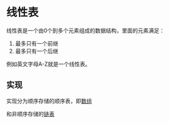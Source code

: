 # 线性表

线性表是一个由0个到多个元素组成的数据结构，里面的元素满足：

1. 最多只有一个前继
2. 最多只有一个后继

例如英文字母A-Z就是一个线性表。

## 实现

实现分为顺序存储的顺序表，即[数组](./array.md)

和非顺序存储的[链表](./linkedList.md)